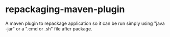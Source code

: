 # repackaging-maven-plugin
A maven plugin to repackage application so it can be run simply using "java -jar" or a ".cmd or .sh" file after package.
